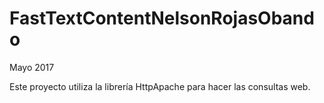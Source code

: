 # FastTextContentNelsonRojasObando
Mayo 2017

Este proyecto utiliza la librería HttpApache para hacer las consultas web.
